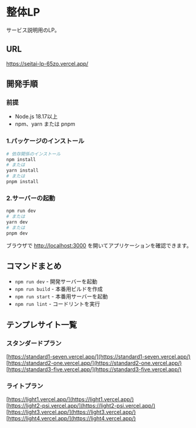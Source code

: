 # 整体LP

サービス説明用のLP。

## URL

https://seitai-lp-65zo.vercel.app/

## 開発手順

### 前提

- Node.js 18.17以上
- npm、yarn または pnpm

### 1.パッケージのインストール

```bash
# 依存関係のインストール
npm install
# または
yarn install
# または
pnpm install
```

### 2.サーバーの起動

```bash
npm run dev
# または
yarn dev
# または
pnpm dev
```

ブラウザで [http://localhost:3000](http://localhost:3000) を開いてアプリケーションを確認できます。

## コマンドまとめ

- `npm run dev` - 開発サーバーを起動
- `npm run build` - 本番用ビルドを作成
- `npm run start` - 本番用サーバーを起動
- `npm run lint` - コードリントを実行

## テンプレサイト一覧

### スタンダードプラン

[https://standard1-seven.vercel.app/](https://standard1-seven.vercel.app/)  
[https://standard2-one.vercel.app/](https://standard2-one.vercel.app/)  
[https://standard3-five.vercel.app/](https://standard3-five.vercel.app/)

### ライトプラン

[https://light1.vercel.app/](https://light1.vercel.app/)  
[https://light2-psi.vercel.app/](https://light2-psi.vercel.app/)  
[https://light3.vercel.app/](https://light3.vercel.app/)  
[https://light4.vercel.app/](https://light4.vercel.app/)
